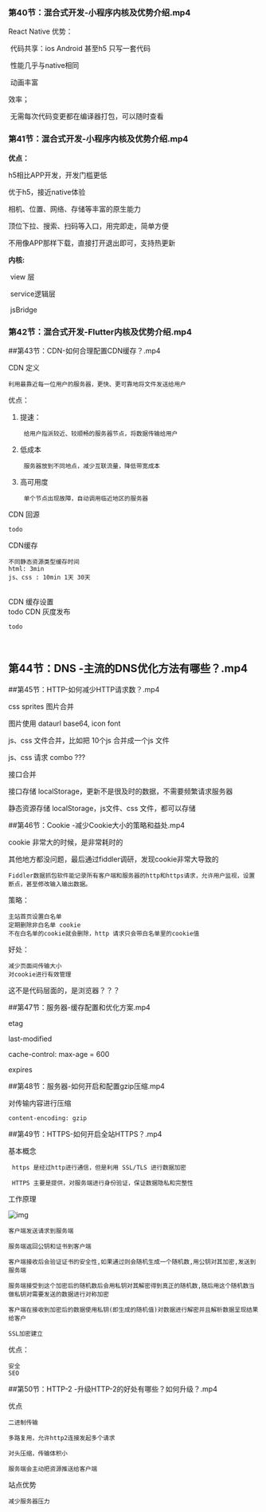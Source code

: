 ### 第40节：混合式开发-小程序内核及优势介绍.mp4

React Native 优势：

​	代码共享：ios Android 甚至h5 只写一套代码

​	性能几乎与native相同

​	动画丰富

效率；

​	无需每次代码变更都在编译器打包，可以随时查看

### 第41节：混合式开发-小程序内核及优势介绍.mp4

**优点：**

h5相比APP开发，开发门槛更低

优于h5，接近native体验

相机、位置、网络、存储等丰富的原生能力

顶位下拉、搜索、扫码等入口，用完即走，简单方便

不用像APP那样下载，直接打开退出即可，支持热更新



**内核:**

​	view 层

​	service逻辑层

​	jsBridge





### 第42节：混合式开发-Flutter内核及优势介绍.mp4









##第43节：CDN-如何合理配置CDN缓存？.mp4

CDN 定义
	
	利用最靠近每一位用户的服务器，更快、更可靠地将文件发送给用户


优点：
	
1. 提速：
	
		给用户指派较近、较顺畅的服务器节点，将数据传输给用户
	
2. 低成本

		服务器放到不同地点，减少互联流量，降低带宽成本
3. 高可用度

	
		单个节点出现故障，自动调用临近地区的服务器
	

CDN 回源
	
	todo

CDN缓存

	不同静态资源类型缓存时间
	html: 3min
	js、css : 10min 1天 30天


​	
CDN 缓存设置
​		
	todo
CDN 灰度发布
	
	todo


​	
## 第44节：DNS -主流的DNS优化方法有哪些？.mp4

##第45节：HTTP-如何减少HTTP请求数？.mp4
	
css sprites 图片合并

图片使用 dataurl base64, icon font

js、css 文件合并，比如把 10个js 合并成一个js 文件

js、css 请求 combo ???

接口合并

接口存储 localStorage，更新不是很及时的数据，不需要频繁请求服务器

静态资源存储 localStorage，js文件、css 文件，都可以存储



##第46节：Cookie -减少Cookie大小的策略和益处.mp4

cookie 非常大的时候，是非常耗时的

其他地方都没问题，最后通过fiddler调研，发现cookie非常大导致的
	
	Fiddler数据抓包软件能记录所有客户端和服务器的http和https请求，允许用户监视，设置断点，甚至修改输入输出数据。

策略：

	主站首页设置白名单
	定期删除非白名单 cookie
	不在白名单的cookie就会删除，http 请求只会带白名单里的cookie值

好处：

	减少页面间传输大小
	对cookie进行有效管理

这不是代码层面的，是浏览器？？？


##第47节：服务器-缓存配置和优化方案.mp4


etag

last-modified


cache-control: max-age = 600

expires

##第48节：服务器-如何开启和配置gzip压缩.mp4

对传输内容进行压缩

	content-encoding: gzip



##第49节：HTTPS-如何开启全站HTTPS？.mp4

基本概念

	 https 是经过http进行通信，但是利用 SSL/TLS 进行数据加密
	 
	 HTTPS 主要是提供，对服务端进行身份验证，保证数据隐私和完整性

 工作原理


 ![img](https://img2020.cnblogs.com/blog/280044/202006/280044-20200612161635713-426288106.png)

 

 

 	客户端发送请求到服务端

	服务端返回公钥和证书到客户端
	
	客户端接收后会验证证书的安全性,如果通过则会随机生成一个随机数,用公钥对其加密,发送到服务端
	
	服务端接受到这个加密后的随机数后会用私钥对其解密得到真正的随机数,随后用这个随机数当做私钥对需要发送的数据进行对称加密
	
	客户端在接收到加密后的数据使用私钥(即生成的随机值)对数据进行解密并且解析数据呈现结果给客户
	
	SSL加密建立 	

优点：
	
	安全
	SEO



##第50节：HTTP-2 -升级HTTP-2的好处有哪些？如何升级？.mp4


优点

	二进制传输
	
	多路复用，允许http2连接发起多个请求
	
	对头压缩，传输体积小
	
	服务端会主动把资源推送给客户端

站点优势
	
	减少服务器压力


​	
